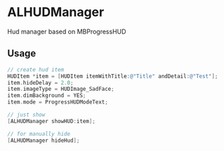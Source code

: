 ALHUDManager
============

Hud manager based on MBProgressHUD

## Usage

```objective-c
// create hud item
HUDItem *item = [HUDItem itemWithTitle:@"Title" andDetail:@"Test"];
item.hideDelay = 2.0;
item.imageType = HUDImage_SadFace;
item.dimBackground = YES;
item.mode = ProgressHUDModeText;

// just show
[ALHUDManager showHUD:item];

// for manually hide
[ALHUDManager hideHud];
```